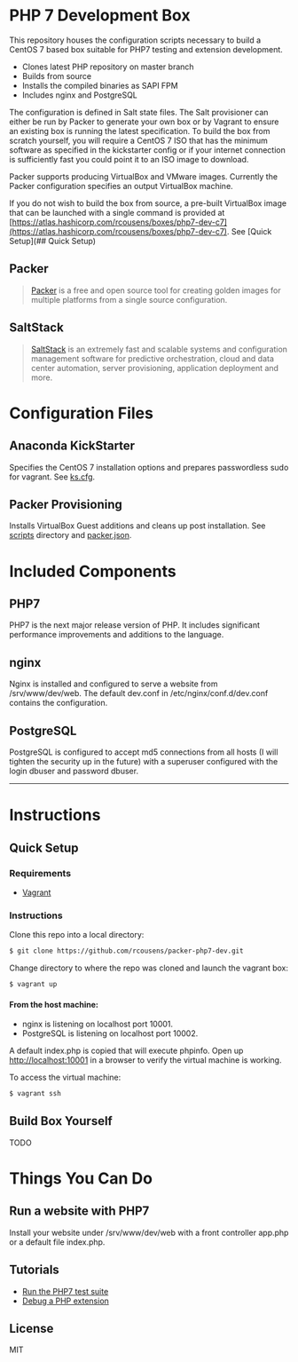 # PHP 7 Development Box

This repository houses the configuration scripts necessary to build a CentOS 7 based box suitable for PHP7 testing and extension development.

 - Clones latest PHP repository on master branch 
 - Builds from source
 - Installs the compiled binaries as SAPI FPM
 - Includes nginx and PostgreSQL

The configuration is defined in Salt state files. The Salt provisioner can either be run by Packer to generate your own box or by Vagrant to ensure an existing box is running the latest specification. To build the box from scratch yourself, you will require a CentOS 7 ISO that has the minimum software as specified in the kickstarter config or if your internet connection is sufficiently fast you could point it to an ISO image to download.

Packer supports producing VirtualBox and VMware images. Currently the Packer configuration specifies an output VirtualBox machine.

If you do not wish to build the box from source, a pre-built VirtualBox image that can be launched with a single command is provided at [https://atlas.hashicorp.com/rcousens/boxes/php7-dev-c7](https://atlas.hashicorp.com/rcousens/boxes/php7-dev-c7). See [Quick Setup](## Quick Setup)

## Packer

> [Packer] is a free and open source tool for creating golden images for multiple platforms from a single source configuration.

## SaltStack

> [SaltStack] is an extremely fast and scalable systems and configuration management software for predictive orchestration, cloud and data center automation, server provisioning, application deployment and more.

# Configuration Files

## Anaconda KickStarter

Specifies the CentOS 7 installation options and prepares passwordless sudo for vagrant. See [ks.cfg].

## Packer Provisioning

Installs VirtualBox Guest additions and cleans up post installation. See [scripts] directory and [packer.json].

# Included Components

## PHP7

PHP7 is the next major release version of PHP. It includes significant performance improvements and additions to the language.

## nginx

Nginx is installed and configured to serve a website from /srv/www/dev/web. The default dev.conf in /etc/nginx/conf.d/dev.conf contains the configuration.

## PostgreSQL

PostgreSQL is configured to accept md5 connections from all hosts (I will tighten the security up in the future) with a superuser configured with the login dbuser and password dbuser.

---

# Instructions

## Quick Setup


### Requirements
* [Vagrant]

### Instructions

Clone this repo into a local directory:
```sh
$ git clone https://github.com/rcousens/packer-php7-dev.git
```
Change directory to where the repo was cloned and launch the vagrant box:
```sh
$ vagrant up
```

#### From the host machine:  
* nginx is listening on localhost port 10001.  
* PostgreSQL is listening on localhost port 10002.

A default index.php is copied that will execute phpinfo. Open up [http://localhost:10001](http://localhost:10001) in a browser to verify the virtual machine is working.

To access the virtual machine:
```sh
$ vagrant ssh
```

## Build Box Yourself
TODO

# Things You Can Do

## Run a website with PHP7

Install your website under /srv/www/dev/web with a front controller app.php or a default file index.php.

## Tutorials
* [Run the PHP7 test suite][1]
* [Debug a PHP extension][2]

License
----

MIT

[Packer]:https://www.packer.io/
[SaltStack]:http://saltstack.com/
[ks.cfg]:https://github.com/rcousens/packer-php7-dev/blob/master/packer/http/ks.cfg
[scripts]:https://github.com/rcousens/packer-php7-dev/tree/master/packer/scripts
[packer.json]:https://github.com/rcousens/packer-php7-dev/blob/master/packer/packer.json
[Vagrant]:https://www.vagrantup.com/
[1]:https://github.com/rcousens/packer-php7-dev/blob/master/doc/01-running-tests.md
[2]:https://github.com/rcousens/packer-php7-dev/blob/master/doc/02-debug-php-extension.md

